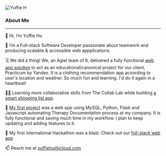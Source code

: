 ![Yuffie H](https://user-images.githubusercontent.com/90414254/175780100-6eccd73f-3e8a-43a0-bd56-df0db26ea5f8.png)

### About Me
---

🌱 Hi, I’m Yuffie Hu

👀 I’m a Full-stack Software Developer passionate about teamwork and producing scalable & accessible web appplications.

🗓 We did a thing! We, an Agiel team of 8, delivered a fully functional [web app solution](https://wtwr.students.nomoredomainssbs.ru) to act as an educational/canonical project for our client, Practicum by Yandex. It is a clothing recommendation app acoording to user's location and weather. So much fun and learning. I'd do it again in a heartbeat!

👯‍♂️ Learning more collaborative skills from The Collab Lab while building [a smart shopping list app](https://github.com/the-collab-lab/tcl-46-smart-shopping-list). 

💼 [My first project](https://github.com/yuff1006/Music-Therapy-Documentation.git) was a web app using MySQL, Python, Flask and Javascript automating Therapy Documentation process at my company. It is fully functional and saving much time in my workflow. I plan to keep updating and adding features to it. 

💞️ My first international Hackathon was a blast. Check out our [full-stack web app](https://100daysoflove.netlify.app/)

📫 Reach me at yuffiehu@icloud.com

<!---
yuff1006/yuff1006 is a ✨ special ✨ repository because its `README.md` (this file) appears on your GitHub profile.
You can click the Preview link to take a look at your changes.
--->

